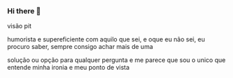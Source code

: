 ### Hi there 👋
visão pit

<!--
**VAKALO/vakalo** is a ✨ _special_ ✨ repository because its `README.md` (this file) appears on your GitHub profile.

Here are some ideas to get you started:

- 🔭 I’m currently working on ... 
não trabalho
- 🌱 I’m currently learning ...
investimentos
- 👯 I’m looking to collaborate on ...
investir e fazer dinheiro
- 🤔 I’m looking for help with ...
investimentos e programação além de python  
- 💬 Ask me about ...
é facil ficar rico?, sim, mas demorado 
- 📫 How to reach me: ...
43 988441844 - Whatsapp, Eduuuhs2 Instagram 
- 😄 Pronouns: ...
ELE/DELE
- ⚡ Fun fact: ...
--> humorista e supereficiente com aquilo que sei, e oque eu não sei, eu procuro saber, sempre consigo achar mais de uma 
solução ou opção para qualquer pergunta e me parece que sou o unico que entende minha ironia e meu ponto de vista

